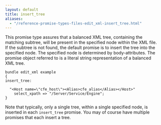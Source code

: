 ```yaml
---
layout: default
title: insert_tree
aliases:
  - "/reference-promise-types-files-edit_xml-insert_tree.html"
---
```


This promise type assures that a
balanced XML tree, containing the matching subtree, will be present in
the specified node within the XML file. If the subtree is not found, the
default promise is to insert the tree into the specified node. The
specified node is determined by body-attributes. The promise object
referred to is a literal string representation of a balanced XML tree.

```cf3
bundle edit_xml example
{
insert_tree:

  "<Host name=\"cfe_host\"><Alias>cfe_alias</Alias></Host>"
    select_xpath => "/Server/Service/Engine";
}
```

Note that typically, only a single tree, within a single specified node,
is inserted in each `insert_tree` promise. You may of course have
multiple promises that each insert a tree.
